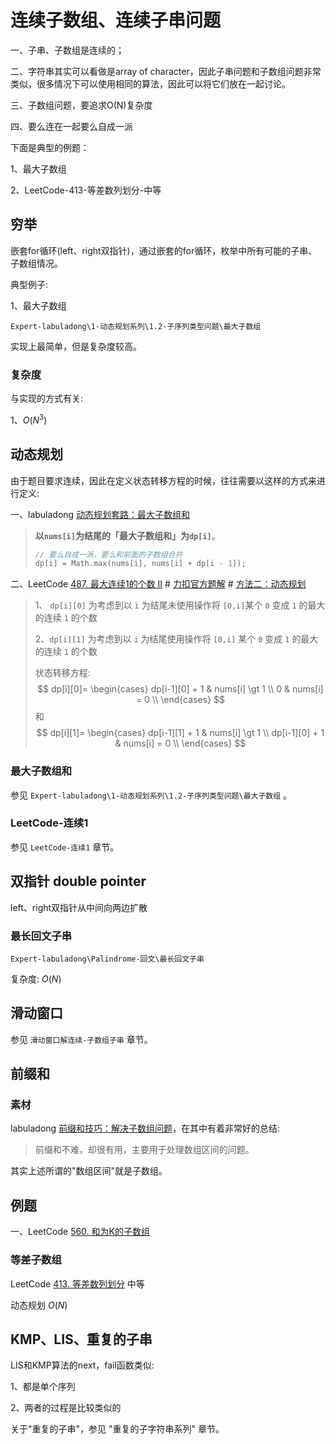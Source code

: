 # 连续子数组、连续子串问题

一、子串、子数组是连续的；

二、字符串其实可以看做是array of character，因此子串问题和子数组问题非常类似，很多情况下可以使用相同的算法，因此可以将它们放在一起讨论。

三、子数组问题，要追求O(N)复杂度

四、要么连在一起要么自成一派

下面是典型的例题：

1、最大子数组

2、LeetCode-413-等差数列划分-中等



## 穷举

嵌套for循环(left、right双指针)，通过嵌套的for循环，枚举中所有可能的子串、子数组情况。

典型例子:

1、最大子数组

`Expert-labuladong\1-动态规划系列\1.2-子序列类型问题\最大子数组`

实现上最简单，但是复杂度较高。

### 复杂度

与实现的方式有关:

1、$O(N^3)$​



## 动态规划

由于题目要求连续，因此在定义状态转移方程的时候，往往需要以这样的方式来进行定义:

一、labuladong [动态规划套路：最大子数组和](https://mp.weixin.qq.com/s/nrULqCsRsrPKi3Y-nUfnqg)

> **以`nums[i]`为结尾的「最大子数组和」为`dp[i]`**。
>
> ```c++
> // 要么自成一派，要么和前面的子数组合并
> dp[i] = Math.max(nums[i], nums[i] + dp[i - 1]);
> ```
>
> 

二、LeetCode [487. 最大连续1的个数 II](https://leetcode-cn.com/problems/max-consecutive-ones-ii/) # [力扣官方题解](https://leetcode-cn.com/u/leetcode-solution/) # [方法二：动态规划](https://leetcode-cn.com/problems/max-consecutive-ones-ii/solution/zui-da-lian-xu-1de-ge-shu-ii-by-leetcode-solution/) 

> 1、 `dp[i][0]` 为考虑到以 `i` 为结尾未使用操作将 `[0,i]`某个 `0` 变成 `1` 的最大的连续 `1` 的个数
>
> 2、`dp[i][1]` 为考虑到以 `i` 为结尾使用操作将 `[0,i]` 某个 `0` 变成 `1` 的最大的连续 `1` 的个数
>
> 状态转移方程:
> $$
> dp[i][0]=
> \begin{cases}
> dp[i-1][0] + 1 & nums[i] \gt 1 \\
> 0 & nums[i] = 0 \\
> \end{cases}
> $$
> 和
> $$
> dp[i][1]=
> \begin{cases}
> dp[i-1][1] + 1 & nums[i] \gt 1 \\
> dp[i-1][0] + 1 & nums[i] = 0 \\
> \end{cases}
> $$
> 

### 最大子数组和

参见 `Expert-labuladong\1-动态规划系列\1.2-子序列类型问题\最大子数组` 。



### LeetCode-连续1

参见 `LeetCode-连续1` 章节。



## 双指针 double pointer

left、right双指针从中间向两边扩散



### 最长回文子串

`Expert-labuladong\Palindrome-回文\最长回文子串`

复杂度: $O(N)$ 

## 滑动窗口

参见 `滑动窗口解连续-子数组子串` 章节。



## 前缀和

### 素材

labuladong [前缀和技巧：解决子数组问题](https://mp.weixin.qq.com/s/4TxF0xVhlUO6v3teip9Jzg)，在其中有着非常好的总结:

> 前缀和不难，却很有用，主要用于处理数组区间的问题。

其实上述所谓的"数组区间"就是子数组。

## 例题

一、LeetCode [560. 和为K的子数组](https://leetcode-cn.com/problems/subarray-sum-equals-k/)

### 等差子数组

LeetCode [413. 等差数列划分](https://leetcode-cn.com/problems/arithmetic-slices/) 中等

动态规划 $O(N)$



## KMP、LIS、重复的子串

LIS和KMP算法的next，fail函数类似: 

1、都是单个序列

2、两者的过程是比较类似的

关于"重复的子串"，参见 "重复的子字符串系列" 章节。

